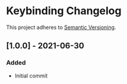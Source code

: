 # Keybinding Changelog

This project adheres to [Semantic Versioning](https://semver.org/spec/v2.0.0.html).

## [1.0.0] - 2021-06-30

### Added

* Initial commit
